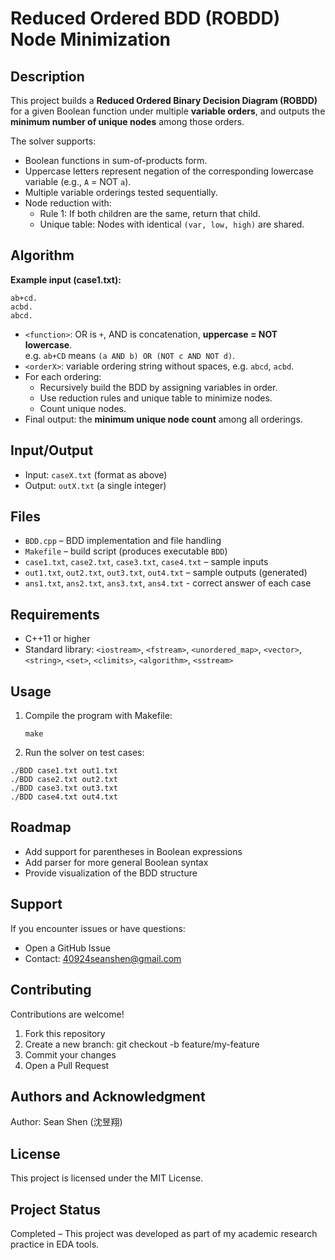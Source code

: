 # Reduced Ordered BDD (ROBDD) Node Minimization

## Description
This project builds a **Reduced Ordered Binary Decision Diagram (ROBDD)** for a given Boolean function under multiple **variable orders**, and outputs the **minimum number of unique nodes** among those orders.

The solver supports:
- Boolean functions in sum-of-products form.
- Uppercase letters represent negation of the corresponding lowercase variable (e.g., `A` = NOT `a`).
- Multiple variable orderings tested sequentially.
- Node reduction with:
  - Rule 1: If both children are the same, return that child.
  - Unique table: Nodes with identical `(var, low, high)` are shared.

## Algorithm
**Example input (case1.txt):**
  ```
  ab+cd.
  acbd.
  abcd.
  ```
- `<function>`: OR is `+`, AND is concatenation, **uppercase = NOT lowercase**.  
  e.g. `ab+CD` means `(a AND b) OR (NOT c AND NOT d)`.
- `<orderX>`: variable ordering string without spaces, e.g. `abcd`, `acbd`.
- For each ordering:
  - Recursively build the BDD by assigning variables in order.
  - Use reduction rules and unique table to minimize nodes.
  - Count unique nodes.
- Final output: the **minimum unique node count** among all orderings.

## Input/Output
- Input: `caseX.txt` (format as above)
- Output: `outX.txt` (a single integer)

## Files
- `BDD.cpp` – BDD implementation and file handling
- `Makefile` – build script (produces executable `BDD`)
- `case1.txt`, `case2.txt`, `case3.txt`, `case4.txt` – sample inputs
- `out1.txt`, `out2.txt`, `out3.txt`, `out4.txt` – sample outputs (generated)
- `ans1.txt`, `ans2.txt`, `ans3.txt`, `ans4.txt` - correct answer of each case

## Requirements
- C++11 or higher  
- Standard library: `<iostream>`, `<fstream>`, `<unordered_map>`, `<vector>`, `<string>`, `<set>`, `<climits>`, `<algorithm>`, `<sstream>`

## Usage
1. Compile the program with Makefile:
   ```
   make
   ```
2. Run the solver on test cases:
  ```
  ./BDD case1.txt out1.txt
  ./BDD case2.txt out2.txt
  ./BDD case3.txt out3.txt
  ./BDD case4.txt out4.txt
  ```

## Roadmap
- Add support for parentheses in Boolean expressions
- Add parser for more general Boolean syntax
- Provide visualization of the BDD structure

## Support
If you encounter issues or have questions:
- Open a GitHub Issue
- Contact: 40924seanshen@gmail.com

## Contributing
Contributions are welcome!

1. Fork this repository
2. Create a new branch: git checkout -b feature/my-feature
3. Commit your changes
4. Open a Pull Request

## Authors and Acknowledgment
Author: Sean Shen (沈昱翔)

## License
This project is licensed under the MIT License.

## Project Status
Completed – This project was developed as part of my academic research practice in EDA tools.






